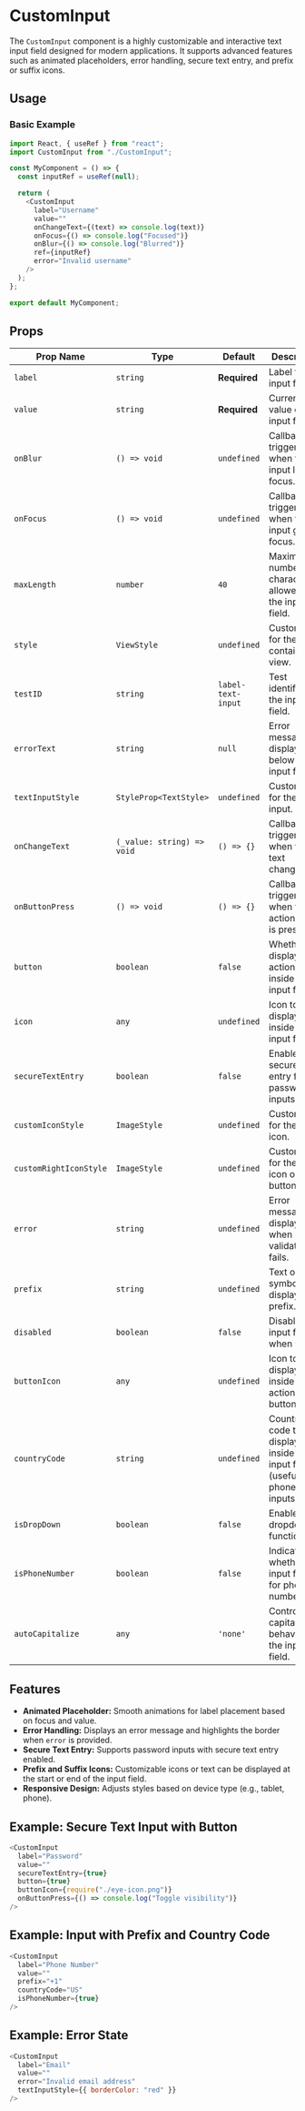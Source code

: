 # CustomInput

The `CustomInput` component is a highly customizable and interactive text input field designed for modern applications. It supports advanced features such as animated placeholders, error handling, secure text entry, and prefix or suffix icons.

## Usage

### Basic Example

```javascript
import React, { useRef } from "react";
import CustomInput from "./CustomInput";

const MyComponent = () => {
  const inputRef = useRef(null);

  return (
    <CustomInput
      label="Username"
      value=""
      onChangeText={(text) => console.log(text)}
      onFocus={() => console.log("Focused")}
      onBlur={() => console.log("Blurred")}
      ref={inputRef}
      error="Invalid username"
    />
  );
};

export default MyComponent;
```

## Props

| Prop Name              | Type                       | Default            | Description                                                               |
| ---------------------- | -------------------------- | ------------------ | ------------------------------------------------------------------------- |
| `label`                | `string`                   | **Required**       | Label for the input field.                                                |
| `value`                | `string`                   | **Required**       | Current value of the input field.                                         |
| `onBlur`               | `() => void`               | `undefined`        | Callback triggered when the input loses focus.                            |
| `onFocus`              | `() => void`               | `undefined`        | Callback triggered when the input gains focus.                            |
| `maxLength`            | `number`                   | `40`               | Maximum number of characters allowed in the input field.                  |
| `style`                | `ViewStyle`                | `undefined`        | Custom style for the container view.                                      |
| `testID`               | `string`                   | `label-text-input` | Test identifier for the input field.                                      |
| `errorText`            | `string`                   | `null`             | Error message to display below the input field.                           |
| `textInputStyle`       | `StyleProp<TextStyle>`     | `undefined`        | Custom style for the text input.                                          |
| `onChangeText`         | `(_value: string) => void` | `() => {}`         | Callback triggered when the text changes.                                 |
| `onButtonPress`        | `() => void`               | `() => {}`         | Callback triggered when the action button is pressed.                     |
| `button`               | `boolean`                  | `false`            | Whether to display an action button inside the input field.               |
| `icon`                 | `any`                      | `undefined`        | Icon to display inside the input field.                                   |
| `secureTextEntry`      | `boolean`                  | `false`            | Enables secure text entry for password inputs.                            |
| `customIconStyle`      | `ImageStyle`               | `undefined`        | Custom style for the left icon.                                           |
| `customRightIconStyle` | `ImageStyle`               | `undefined`        | Custom style for the right icon or button.                                |
| `error`                | `string`                   | `undefined`        | Error message displayed when validation fails.                            |
| `prefix`               | `string`                   | `undefined`        | Text or symbol to display as a prefix.                                    |
| `disabled`             | `boolean`                  | `false`            | Disables the input field when `true`.                                     |
| `buttonIcon`           | `any`                      | `undefined`        | Icon to display inside the action button.                                 |
| `countryCode`          | `string`                   | `undefined`        | Country code to display inside the input field (useful for phone inputs). |
| `isDropDown`           | `boolean`                  | `false`            | Enables dropdown functionality.                                           |
| `isPhoneNumber`        | `boolean`                  | `false`            | Indicates whether the input field is for phone numbers.                   |
| `autoCapitalize`       | `any`                      | `'none'`           | Controls capitalization behavior of the input field.                      |

## Features

- **Animated Placeholder:** Smooth animations for label placement based on focus and value.
- **Error Handling:** Displays an error message and highlights the border when `error` is provided.
- **Secure Text Entry:** Supports password inputs with secure text entry enabled.
- **Prefix and Suffix Icons:** Customizable icons or text can be displayed at the start or end of the input field.
- **Responsive Design:** Adjusts styles based on device type (e.g., tablet, phone).

## Example: Secure Text Input with Button

```javascript
<CustomInput
  label="Password"
  value=""
  secureTextEntry={true}
  button={true}
  buttonIcon={require("./eye-icon.png")}
  onButtonPress={() => console.log("Toggle visibility")}
/>
```

## Example: Input with Prefix and Country Code

```javascript
<CustomInput
  label="Phone Number"
  value=""
  prefix="+1"
  countryCode="US"
  isPhoneNumber={true}
/>
```

## Example: Error State

```javascript
<CustomInput
  label="Email"
  value=""
  error="Invalid email address"
  textInputStyle={{ borderColor: "red" }}
/>
```
